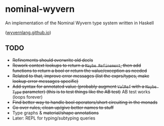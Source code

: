 # nominal-wyvern

An implementation of the Nominal Wyvern type system written in Haskell

([wyvernlang.github.io](http://wyvernlang.github.io/))

## TODO
* ~~Refinements should overwrite old decls~~
* ~~Rework context lookups to return a ```Maybe Refinement```, then add functions to return a bool or return the value/exception as needed~~
* ~~Related to that, improve error messages (list the exprs/types, make lookup error messages specific)~~
* ~~Add syntax for annotated value (probably augment ```ValRef``` with a ```Maybe Type``` parameter) (this is to test things like the AB test)~~ AB test works (loops forever)
* ~~Find better way to handle bool operators/short circuiting in the monads~~
* ~~Go over rules, clean up/give better names to stuff~~
* Type graphs & ~~material/shape annotations~~
* Later: REPL for typing/subtyping queries
